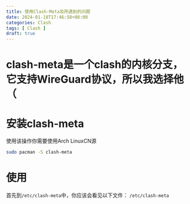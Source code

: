 ```yaml
---
title: 使用Clash-Meta及所遇到的问题
date: 2024-01-18T17:46:58+08:00
categories: Clash
tags: [ Clash ]
draft: true
---
```


# clash-meta是一个clash的内核分支，它支持WireGuard协议，所以我选择他（

# 安装clash-meta
使用该操作你需要使用Arch LinuxCN源
```bash
sudo pacman -S clash-meta

```

# 使用
首先到`/etc/clash-meta`中，你应该会看见以下文件：
`
/etc/clash-meta
`
